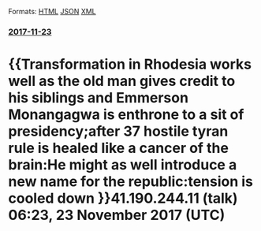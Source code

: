 
Formats: [HTML](/news/2017/11/23/transformation-in-rhodesia-works-well-as-the-old-man-gives-credit-to-his-siblings-and-emmerson-monangagwa-is-enthrone-to-a-sit-of-presiden.html)  [JSON](/news/2017/11/23/transformation-in-rhodesia-works-well-as-the-old-man-gives-credit-to-his-siblings-and-emmerson-monangagwa-is-enthrone-to-a-sit-of-presiden.json)  [XML](/news/2017/11/23/transformation-in-rhodesia-works-well-as-the-old-man-gives-credit-to-his-siblings-and-emmerson-monangagwa-is-enthrone-to-a-sit-of-presiden.xml)  

### [2017-11-23](/news/2017/11/23/index.md)

# {{Transformation in Rhodesia works well as the old man gives credit to his siblings and Emmerson Monangagwa is enthrone to a sit of presidency;after 37 hostile tyran rule is healed like a cancer of the brain:He might as well introduce a new name for the republic:tension is cooled down }}41.190.244.11 (talk) 06:23, 23 November 2017 (UTC)



